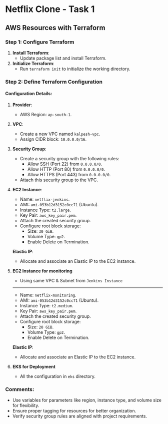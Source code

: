 # Netflix Clone - Task 1

## AWS Resources with Terraform

### Step 1: Configure Terraform

1. **Install Terraform**: 
   - Update package list and install Terraform.
2. **Initialize Terraform**: 
   - Run `terraform init` to initialize the working directory.

### Step 2: Define Terraform Configuration

#### Configuration Details:

1. **Provider**:
   - AWS Region: `ap-south-1`.

2. **VPC**:
   - Create a new VPC named `kalpesh-vpc`.
   - Assign CIDR block: `10.0.0.0/16`.

3. **Security Group**:
   - Create a security group with the following rules:
     - Allow SSH (Port 22) from `0.0.0.0/0`.
     - Allow HTTP (Port 80) from `0.0.0.0/0`.
     - Allow HTTPS (Port 443) from `0.0.0.0/0`.
   - Attach this security group to the VPC.

4. **EC2 Instance**:
   - Name: `netflix-jenkins`.
   - AMI: `ami-053b12d3152c0cc71` (Ubuntu).
   - Instance Type: `t2.large`.
   - Key Pair: `aws_key_pair.pem`.
   - Attach the created security group.
   - Configure root block storage:
     - Size: `30 GiB`.
     - Volume Type: `gp2`.
     - Enable Delete on Termination.

   **Elastic IP**:
   - Allocate and associate an Elastic IP to the EC2 instance.

5. **EC2 Instance for monitoring** 
   
   - Using same VPC & Subnet from `Jenkins Instance`
   ---
   - Name: `netflix-monitoring`.
   - AMI: `ami-053b12d3152c0cc71` (Ubuntu).
   - Instance Type: `t2.medium`.
   - Key Pair: `aws_key_pair.pem`.
   - Attach the created security group.
   - Configure root block storage:
     - Size: `20 GiB`.
     - Volume Type: `gp2`.
     - Enable Delete on Termination.

   **Elastic IP**:
   - Allocate and associate an Elastic IP to the EC2 instance.

6. **EKS for Deployment**
   - All the configuration in `eks` directory.

### Comments:
- Use variables for parameters like region, instance type, and volume size for flexibility.
- Ensure proper tagging for resources for better organization.
- Verify security group rules are aligned with project requirements.